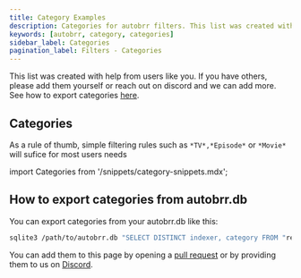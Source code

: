 ```yaml
---
title: Category Examples
description: Categories for autobrr filters. This list was created with help from users like you. If you have others, please add them yourself or reach out on discord and we can add more.
keywords: [autobrr, category, categories]
sidebar_label: Categories
pagination_label: Filters - Categories
---
```


This list was created with help from users like you. If you have others, please add them yourself or reach out on discord and we can add more. See how to export categories [here](#how-to-export-categories-from-autobrrdb).

## Categories

As a rule of thumb, simple filtering rules such as `*TV*,*Episode*` or `*Movie*` will sufice for most users needs

import Categories from '/snippets/category-snippets.mdx';

<Categories />

## How to export categories from autobrr.db

You can export categories from your autobrr.db like this:

```bash
sqlite3 /path/to/autobrr.db "SELECT DISTINCT indexer, category FROM "release" ORDER BY indexer, category;" ".exit" > dump.txt
```

You can add them to this page by opening a [pull request](https://github.com/autobrr/autobrr.com/pulls) or by providing them to us on [Discord](https://discord.gg/WQ2eUycxyT).
